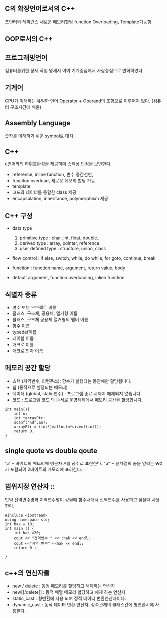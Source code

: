 ## C의 확장언어로서의 C++
포인터와 레퍼런스
새로운 메모리할당
function Overloading, Template가능함

## OOP로서의 C++

## 프로그래밍언어
컴퓨터를위한 상세 작업 명세서 이며 기계중심에서 사람중심으로 변화하였다

## 기계어 
CPU가 이해하는 유일한 언어 
Operator + Operand의 조함으로 이루어져 있다. (컴퓨터 구조시간에 배움)
## Assembly Language
숫자를 이해하기 쉬운 symbol로 대치 

## C++
c언어와의 하휘호환성을 제공하며 스펙상 단점을 보안한다.
- reference, inline function, 변수 중간선언, 
- funciton overload, 새로운 메모리 할당 가능
- template
- 코드와 데이터를 통합한 class 제공
- encapsulation, inheritance, polymorphism  제공

## C++ 구성
- data type 
    1. primitive type : char ,int, float, double..
    2. derived type : array, pointer, reference
    3. user defined type : structure, union, class

- flow control : if else, switch, while, do while, for goto, continue, break
- function : function name, argument, return value, body
- default argument, function overloading, inlien function

## 식별자 종류
- 변수 또는 오브젝트 이름
- 클래스, 구조체, 공용체, 열거형 이름
- 클래스, 구조체 공용체 열거형의 멤버 이름
- 함수 이름
- typedef이름
- 레이블 이름
- 매크로 이름
- 매크로 인자 이름

## 메모리 공간 할당
- 스택 (지역변수, 리턴주소): 함수가 실행되는 동안에만 할당됩니다.
- 힙 (동적으로 할당되는 메모리)
- 데이터 (global, static변수) : 프로그램 종료 시까지 해제되지 않습니다.
- 코드 : 프로그램 코드 
의 순서로 운영체제에서 메모리 공간을 할당합니다.

```
int main(){
    int n;
    int *arrayPtr;
    scanf("%d",&n);
    arrayPtr = (int*)malloc(n*sizeof(int));
    return 0;
}
```

## single quote vs double qoute
'a' = 바이트의 메모리에 영문자 A를 상수로 표현한다. 
"a" = 문자열의 끝을 알리는 ₩0가 포함되어 2바이트의 메모리에 표혀한다. 


## 범위지정 연산자 ::
만약 전역변수명과 지역변수명이 같을때 함수내애서 전역변수를 사용하고 싶을때 사용한다.
```
#incluce <iostream>
using namespace std;
int hak = 10;
int main () {
    int hak =20;
    cout << "전역변수 " <<::hak << endl;
    cout <<"지역 변수" <<hak << endl;
    return 0 ; 

}

```

## c++의 연산자들 
- new / delete  : 동정 메모리를 할당하고 해제하는 연산자
- new[]/delete[] : 동적 배열 메모리 할당하고 해제 하는 연산자 
- static_cast : 형변환에 사용 되며 정적 데이터 변환연산자이다.
- dynamic_cast : 동적 데이터 변환 연산자, 상속관계의 클래스간에 형변환시에 사용한다.
